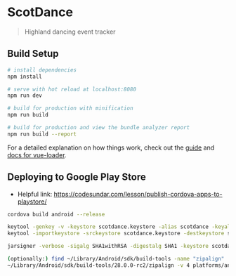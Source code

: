 # ScotDance

> Highland dancing event tracker

## Build Setup

``` bash
# install dependencies
npm install

# serve with hot reload at localhost:8080
npm run dev

# build for production with minification
npm run build

# build for production and view the bundle analyzer report
npm run build --report
```

For a detailed explanation on how things work, check out the [guide](http://vuejs-templates.github.io/webpack/) and [docs for vue-loader](http://vuejs.github.io/vue-loader).

## Deploying to Google Play Store

* Helpful link: https://codesundar.com/lesson/publish-cordova-apps-to-playstore/

``` bash
cordova build android --release

keytool -genkey -v -keystore scotdance.keystore -alias scotdance -keyalg RSA -keysize 2048 -validity 10000
keytool -importkeystore -srckeystore scotdance.keystore -destkeystore scotdance.keystore -deststoretype pkcs12

jarsigner -verbose -sigalg SHA1withRSA -digestalg SHA1 -keystore scotdance.keystore platforms/android/app/build/outputs/apk/release/app-release-unsigned.apk scotdance

(optionally:) find ~/Library/Android/sdk/build-tools -name "zipalign"
~/Library/Android/sdk/build-tools/28.0.0-rc2/zipalign -v 4 platforms/android/app/build/outputs/apk/release/app-release-unsigned.apk scotdance.apk
```